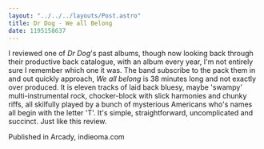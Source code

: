 ```yaml
---
layout: "../../../layouts/Post.astro"
title: Dr Dog - We all Belong
date: 1195158637
---
```



I reviewed one of <em>Dr Dog</em>'s past albums, though now looking back through their productive back catalogue, with an album every year, I'm not entirely sure I remember which one it was. The band subscribe to the pack them in and out quickly approach, <em>We all belong</em> is 38 minutes long and not exactly over produced. It is eleven tracks of laid back bluesy, maybe 'swampy' multi-instrumental rock, chocker-block with slick harmonies and chunky riffs, all skilfully played by a bunch of mysterious Americans who's names all begin with the letter 'T'. It's simple, straightforward, uncomplicated and succinct. Just like this review.


Published in Arcady, indieoma.com
